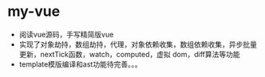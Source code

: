 # my-vue
- 阅读vue源码，手写精简版vue
- 实现了对象劫持，数组劫持，代理，对象依赖收集，数组依赖收集，异步批量更新，nextTick函数，watch，computed，虚拟 
  dom，diff算法等功能
- template模版编译和ast功能待完善。。。

